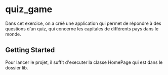 # quiz_game

Dans cet exercice, on a créé une application qui permet de répondre
à des questions d’un quiz, qui concerne les capitales de différents pays
dans le monde.

## Getting Started

Pour lancer le projet, il suffit d'executer la classe HomePage qui est dans le dossier lib.
